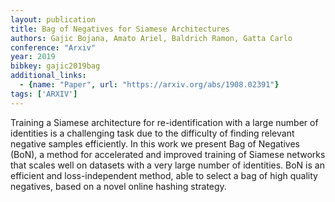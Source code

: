 ```yaml
---
layout: publication
title: Bag of Negatives for Siamese Architectures
authors: Gajic Bojana, Amato Ariel, Baldrich Ramon, Gatta Carlo
conference: "Arxiv"
year: 2019
bibkey: gajic2019bag
additional_links:
  - {name: "Paper", url: "https://arxiv.org/abs/1908.02391"}
tags: ['ARXIV']
---
```

Training a Siamese architecture for re-identification with a large number of identities is a challenging task due to the difficulty of finding relevant negative samples efficiently. In this work we present Bag of Negatives (BoN), a method for accelerated and improved training of Siamese networks that scales well on datasets with a very large number of identities. BoN is an efficient and loss-independent method, able to select a bag of high quality negatives, based on a novel online hashing strategy.
